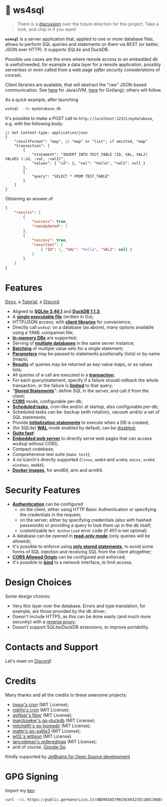 # 🌱 ws4sql

> There is a [discussion](https://github.com/proofrock/ws4sql/discussions/44) over the future direction for this project. Take a look, and chip in if you want!

**`ws4sql`** is a server application that, applied to one or more database files, allows to perform SQL queries and statements on them via REST (or better, JSON over HTTP). It supports SQLite and DuckDB.

Possible use cases are the ones where remote access to an embedded db is useful/needed, for example a data layer for a remote application, possibly serverless or even called from a web page (*after security considerations* of course).

Client libraries are available, that will abstract the "raw" JSON-based communication. See
[here](https://github.com/proofrock/ws4sqlite-client-jvm) for Java/JVM, [here](https://github.com/proofrock/ws4sqlite-client-go) for Go(lang); others will follow.

As a quick example, after launching

```bash
ws4sql --db mydatabase.db
```

It's possible to make a POST call to `http://localhost:12321/mydatabase`, e.g. with the following body:

```json5
// Set Content-type: application/json
{
    "resultFormat": "map", // "map" or "list"; if omitted, "map"
    "transaction": [
        {
            "statement": "INSERT INTO TEST_TABLE (ID, VAL, VAL2) VALUES (:id, :val, :val2)",
            "values": { "id": 1, "val": "hello", "val2": null }
        },
        {
            "query": "SELECT * FROM TEST_TABLE"
        }
    ]
}
```

Obtaining an answer of

```json
{
    "results": [
        {
            "success": true,
            "rowsUpdated": 1
        },
        {
            "success": true,
            "resultSet": [
                { "ID": 1, "VAL": "hello", "VAL2": null }
            ]
        }
    ]
}
```

# Features

[Docs](https://germ.gitbook.io/ws4sql/), a [Tutorial](https://germ.gitbook.io/ws4sql/tutorial), a [Discord](https://discord.gg/nBCcq2VQPu).

- Aligned to [**SQLite 3.46.1**](https://sqlite.org/releaselog/3_46_1.html) and [**DuckDB 1.1.3**](https://github.com/duckdb/duckdb/releases/tag/v1.1.3);
- A [**single executable file**](https://germ.gitbook.io/ws4sql/documentation/installation) (written in Go);
- HTTP/JSON access, with [**client libraries**](https://germ.gitbook.io/ws4sql/client-libraries) for convenience;
- Directly call `ws4sql` on a database (as above), many options available using a YAML companion file;
- [**In-memory DBs**](https://germ.gitbook.io/ws4sql/documentation/configuration-file#path)  are supported;
- Serving of [**multiple databases**](https://germ.gitbook.io/ws4sql/documentation/configuration-file) in the same server instance;
- [**Batching**](https://germ.gitbook.io/ws4sql/documentation/requests#batch-parameter-values-for-a-statement) of multiple value sets for a single statement;
- [**Parameters**](https://germ.gitbook.io/ws4sql/documentation/requests#parameter-values-for-the-query-statement) may be passed to statements positionally (lists) or by name (maps);
- [**Results**](https://germ.gitbook.io/ws4sql/documentation/responses#list-format-for-resultsets) of queries may be returned as key-value maps, or as values lists;
- All queries of a call are executed in a [**transaction**](https://germ.gitbook.io/ws4sql/documentation/requests);
- For each query/statement, specify if a failure should rollback the whole transaction, or the failure is [**limited**](https://germ.gitbook.io/ws4sql/documentation/errors#managed-errors) to that query;
- "[**Stored Statements**](https://germ.gitbook.io/ws4sql/documentation/stored-statements)": define SQL in the server, and call it from the client;
- [**CORS**](https://germ.gitbook.io/ws4sql/documentation/configuration-file#corsorigin) mode, configurable per-db;
- [**Scheduled tasks**](https://germ.gitbook.io/ws4sql/documentation/sched_tasks), cron-like and/or at startup, also configurable per-db;
- Scheduled tasks can be: backup (with rotation), vacuum and/or a set of SQL statements;
- Provide [**initialization statements**](https://germ.gitbook.io/ws4sql/documentation/configuration-file#initstatements) to execute when a DB is created;
- (for SQLite) [**WAL**](https://sqlite.org/wal.html) mode enabled by default, can be [disabled](https://germ.gitbook.io/ws4sql/documentation/configuration-file#disablewalmode);
- [**Quite fast**](features/performances.md)!
- [**Embedded web server**](https://germ.gitbook.io/ws4sql/documentation/web-server) to directly serve web pages that can access ws4sql without CORS;
- Compact codebase;
- Comprehensive test suite (`make test`);
- 4 os's/arch's directly supported (`linux`, `amd64` and `arm64`; `macos`, `arm64`; `windows`, `amd64`);
- [**Docker images**](https://germ.gitbook.io/ws4sql/documentation/installation/docker), for amd64, arm and arm64.

# Security Features

- [**Authentication**](documentation/security.md#authentication) can be configured
  - on the client, either using HTTP Basic Authentication or specifying the credentials in the request;
  - on the server, either by specifying credentials (also with hashed passwords) or providing a query to look them up in the db itself;
  - customizable `Not Authorized` error code (if 401 is not optimal)
- A database can be opened in [**read-only mode**](documentation/security.md#read-only-databases) (only queries will be allowed);
- It's possible to enforce using [**only stored statements**](documentation/security.md#stored-statements-to-prevent-sql-injection), to avoid some forms of SQL injection and receiving SQL from the client altogether;
- [**CORS Allowed Origin**](documentation/security.md#cors-allowed-origin) can be configured and enforced;
- It's possible to [**bind**](documentation/security.md#binding-to-a-network-interface) to a network interface, to limit access.

# Design Choices

Some design choices:

- Very thin layer over the database. Errors and type translation, for example, are those provided by the db driver;
- Doesn't include HTTPS, as this can be done easily (and much more securely) with a [reverse proxy](documentation/security.md#use-a-reverse-proxy-if-going-on-the-internet);
- Doesn't support SQLite/DuckDB extensions, to improve portability.

# Contacts and Support

Let's meet on [Discord](https://discord.gg/nBCcq2VQPu)!

# Credits

Many thanks and all the credits to these awesome projects:

* [lnquy's cron](https://github.com/lnquy/cron) (MIT License);
* [robfig's cron](https://github.com/robfig/cron) (MIT License);
* [gofiber's fiber](https://github.com/robfig/cron) (MIT License);
* [marcboeker's go-duckdb](https://github.com/marcboeker/go-duckdb) (MIT License);
* [mitchellh's go-homedir](https://github.com/mitchellh/go-homedir) (MIT License);
* [mattn's go-sqlite3](https://github.com/mattn/go-sqlite3) (MIT License);
* [wI2L's jettison](https://github.com/wI2L/jettison) (MIT License)
* [iancoleman's orderedmap](https://github.com/iancoleman/orderedmap) (MIT License);
* and of course, [Google Go](https://go.dev).

Kindly supported by [JetBrains for Open Source development](https://jb.gg/OpenSourceSupport)

# GPG Signing

Import my [key](https://public.germanorizzo.it/4BD993A579025E4932C0110DC368E8BA7D4453F6.gpgkey):

```bash
curl -sSL https://public.germanorizzo.it/4BD993A579025E4932C0110DC368E8BA7D4453F6.gpgkey | gpg --import -
```
